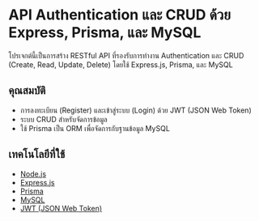 # API Authentication และ CRUD ด้วย Express, Prisma, และ MySQL

โปรเจกต์นี้เป็นการสร้าง RESTful API ที่รองรับการทำงาน Authentication และ CRUD (Create, Read, Update, Delete) โดยใช้ Express.js, Prisma, และ MySQL

## คุณสมบัติ
- การลงทะเบียน (Register) และเข้าสู่ระบบ (Login) ด้วย JWT (JSON Web Token)
- ระบบ CRUD สำหรับจัดการข้อมูล
- ใช้ Prisma เป็น ORM เพื่อจัดการกับฐานข้อมูล MySQL

## เทคโนโลยีที่ใช้
- [Node.js](https://nodejs.org/)
- [Express.js](https://expressjs.com/)
- [Prisma](https://www.prisma.io/)
- [MySQL](https://www.mysql.com/)
- [JWT (JSON Web Token)](https://jwt.io/)
